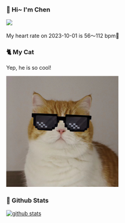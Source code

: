 ### 👋 Hi~ I'm Chen 

![](https://komarev.com/ghpvc/?username=z1cheng&style=flat)

My heart rate on 2023-10-01 is 56～112 bpm💖

### 🐈 My Cat
Yep, he is so cool!

<img src="/images/mycat.jpg" width="300px" />

### 🧐 Github Stats
[![github stats](https://github-readme-stats.vercel.app/api?username=z1cheng&show_icons=true&theme=default)](https://github.com/anuraghazra/github-readme-stats)

